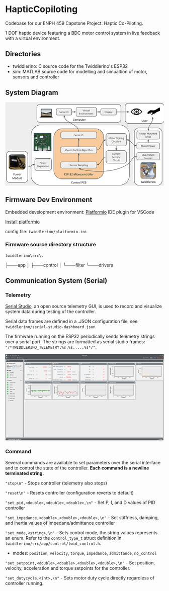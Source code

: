 # HapticCopiloting
Codebase for our ENPH 459 Capstone Project: Haptic Co-Piloting.

1 DOF haptic device featuring a BDC motor control system in live feedback with a virtual environment.

## Directories
- twiddlerino: C source code for the Twiddlerino's ESP32
- sim: MATLAB source code for modelling and simualtion of motor, sensors and controller

## System Diagram

![alt text](system_diagram.png "System Diagram")

## Firmware Dev Environment

Embedded development environment: [Platformio](https://platformio.org/) IDE plugin for VSCode

[Install platformio](https://platformio.org/)

config file: `twiddlerino/platformio.ini`

### Firmware source directory structure
`twiddlerino\src\.`

├───app
│   ├───control
│   └───filter
└───drivers

## Communication System (Serial)
### Telemetry

[Serial Studio](https://serial-studio.github.io/), an open source telemetry GUI, is used to record and visualize system data during testing of the controller.

Serial data frames are defined in a .JSON configuration file, see `twiddlerino/serial-studio-dashboard.json`.

The firmware running on the ESP32 periodically sends telemetry strings over a serial port. The strings are formatted as serial studio frames: `"/*TWIDDLERINO_TELEMETRY,%s,%s,...,%s*/"`.

![alt text](telemetry_gui.png "Telemetry GUI")

### Command
Several commands are available to set parameters over the serial interface and to control the state of the controller.
**Each command is a newline terminated string.**

`"stop\n"` - Stops controller (telemetry also stops)

`"reset\n"` - Resets controller (configuration reverts to default)

`"set_pid,<double>,<double>,<double>,\n"` - Set P, I, and D values of PID controller

`"set_impedance,<double>,<double>,<double>,\n"` - Set stiffness, damping, and inertia values of impedane/admittance controller

`"set_mode,<string>,\n"` - Sets control mode, the string values represents an enum. Refer to the `control_type_t` struct definition in `twiddlerino/src/app/control/twid_control.h`.
* modes: `position`, `velocity`, `torque`, `impedance`, `admittance`, `no_control`

`"set_setpoint,<double>,<double>,<double>,<double>,\n"` - Set position, velocity, acceleration and torque setpoints for the controller. 

`"set_dutycycle,<int>,\n"` - Sets motor duty cycle directly regardless of controller running.